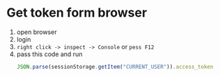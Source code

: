 # Get token form browser


1. open browser 
1. login
1. `right click -> inspect -> Console` or `pess F12`
1. pass this code and run
    ```js
    JSON.parse(sessionStorage.getItem("CURRENT_USER")).access_token
    ```